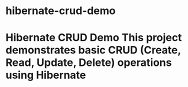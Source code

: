 # hibernate-crud-demo
# Hibernate CRUD Demo  This project demonstrates basic CRUD (Create, Read, Update, Delete) operations using Hibernate 
